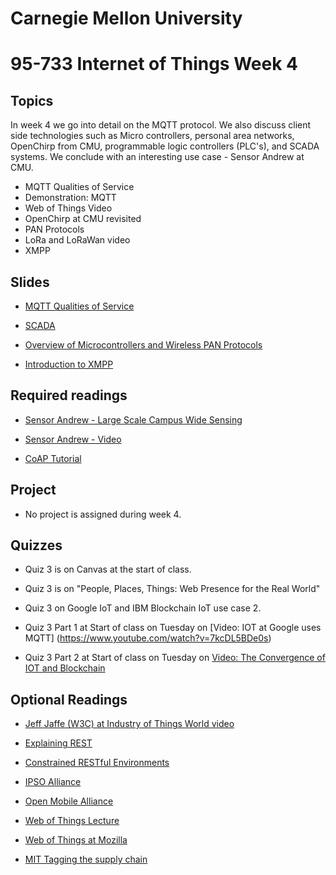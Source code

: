 # Carnegie Mellon University

# 95-733 Internet of Things Week 4

## Topics

In week 4 we go into detail on the MQTT protocol. We also discuss client side technologies
such as Micro controllers, personal area networks, OpenChirp from CMU, programmable logic controllers (PLC's), and SCADA systems. We conclude with an interesting use case - Sensor Andrew at CMU.

+ MQTT Qualities of Service  
+ Demonstration: MQTT
+ Web of Things Video
+ OpenChirp at CMU revisited
+ PAN Protocols
+ LoRa and LoRaWan video  
+ XMPP

## Slides

+ [MQTT Qualities of Service](https://www.andrew.cmu.edu/user/mm6/95-733/PowerPoint/04_MQTT_QualitiesOfService.pdf)

+ [SCADA](https://www.andrew.cmu.edu/user/mm6/95-733/PowerPoint/04_SCADA.pdf)

+ [Overview of Microcontrollers and Wireless PAN Protocols](https://www.andrew.cmu.edu/user/mm6/95-733/PowerPoint/03_Microcontroller.pptx)

+ [Introduction to XMPP](https://www.andrew.cmu.edu/user/mm6/95-733/PowerPoint/04_XMPP_Overview.pptx)

## Required readings

+ [Sensor Andrew - Large Scale Campus Wide Sensing](https://users.ece.cmu.edu/~agr/resources/publications/ibm-sensor-andrew-11.pdf)

+ [Sensor Andrew - Video](https://vimeo.com/9079961)

+ [CoAP Tutorial](https://www.youtube.com/watch?v=4bSr5x5gKvA)

## Project

+ No project is assigned during week 4.

## Quizzes

+ Quiz 3 is on Canvas at the start of class.
+ Quiz 3 is on "People, Places, Things: Web Presence for the Real World"

+ Quiz 3 on Google IoT and IBM Blockchain IoT use case 2.

+ Quiz 3 Part 1 at Start of class on Tuesday on [Video: IOT at Google uses MQTT]
(https://www.youtube.com/watch?v=7kcDL5BDe0s)

+ Quiz 3 Part 2 at Start of class on Tuesday on [Video: The Convergence of IOT and Blockchain](https://developer.ibm.com/tv/convergence-iot-blockchain/)

## Optional Readings

+ [Jeff Jaffe (W3C) at Industry of Things World video](https://www.w3.org/WoT/)



+ [Explaining REST](http://www.looah.com/source/view/2284)

+ [Constrained RESTful Environments](https://datatracker.ietf.org/wg/core/charter/)

+ [IPSO Alliance](https://www.ipso-alliance.org/)

+ [Open Mobile Alliance](http://openmobilealliance.org/iot)

+ [Web of Things Lecture](https://www.youtube.com/watch?v=xgkglOZiF9M)

+ [Web of Things at Mozilla](https://iot.mozilla.org/things/)

+ [MIT Tagging the supply chain](http://news.mit.edu/2020/cryptographic-tag-supply-chain-0220)
